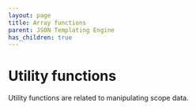 ```yaml
---
layout: page
title: Array functions
parent: JSON Templating Engine
has_children: true
---
```


# Utility functions

Utility functions are related to manipulating scope data.